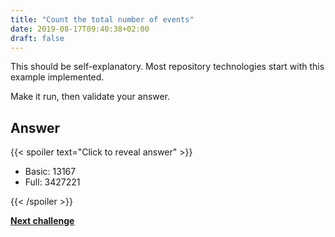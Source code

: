 ```yaml
---
title: "Count the total number of events"
date: 2019-08-17T09:40:38+02:00
draft: false
---
```


This should be self-explanatory. Most repository technologies start with this example implemented.

Make it run, then validate your answer.

## Answer

{{< spoiler text="Click to reveal answer" >}}

* Basic: 13167
* Full: 3427221

{{< /spoiler >}}

**[Next challenge](/challenge/count_number_of_registered_players)**
